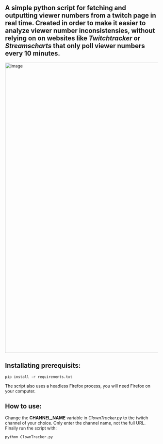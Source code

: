 ## A simple python script for fetching and outputting viewer numbers from a twitch page in real time. Created in order to make it easier to analyze viewer number inconsistensies, without relying on on websites like _Twitchtracker_ or _Streamscharts_ that only poll viewer numbers every 10 minutes.

<img width="2487" height="956" alt="image" src="https://github.com/user-attachments/assets/77062ccc-f292-44d1-8842-e8422ddae987" />

## Installating prerequisits:
```
pip install -r requirements.txt
```
The script also uses a headless Firefox process, you will need Firefox on your computer.

## How to use:
Change the __CHANNEL_NAME__ variable in _ClownTracker.py_ to the twitch channel of your choice. Only enter the channel name, not the full URL.
Finally run the script with:
```
python ClownTracker.py
```


